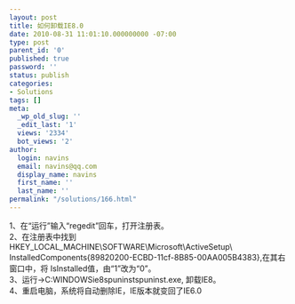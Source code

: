 ```yaml
---
layout: post
title: 如何卸载IE8.0
date: 2010-08-31 11:01:10.000000000 -07:00
type: post
parent_id: '0'
published: true
password: ''
status: publish
categories:
- Solutions
tags: []
meta:
  _wp_old_slug: ''
  _edit_last: '1'
  views: '2334'
  bot_views: '2'
author:
  login: navins
  email: navins@qq.com
  display_name: navins
  first_name: ''
  last_name: ''
permalink: "/solutions/166.html"
---
```

1、在“运行”输入“regedit”回车，打开注册表。&nbsp;  
2、在注册表中找到HKEY\_LOCAL\_MACHINE\SOFTWARE\Microsoft\ActiveSetup\ InstalledComponents\{89820200-ECBD-11cf-8B85-00AA005B4383},在其右窗口中，将 IsInstalled值，由“1”改为“0”。&nbsp;  
3、运行-\>C:WINDOWSie8spuninstspuninst.exe, 卸载IE8。&nbsp;  
4、重启电脑，系统将自动删除IE，IE版本就变回了IE6.0

